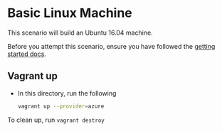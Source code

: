 # Basic Linux Machine
This scenario will build an Ubuntu 16.04 machine.

Before you attempt this scenario, ensure you have followed the [getting started docs](../../readme.md#getting-started).

## Vagrant up
- In this directory, run the following
  ```bash
  vagrant up --provider=azure
  ```
  
To clean up, run `vagrant destroy`